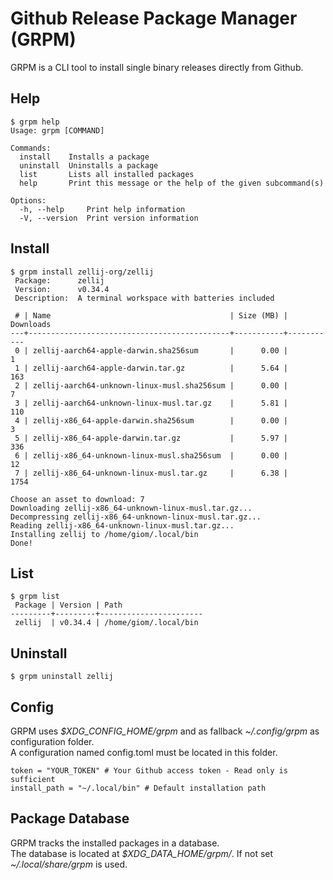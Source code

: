 # Github Release Package Manager (GRPM)
GRPM is a CLI tool to install single binary releases directly from Github. 

## Help
```
$ grpm help
Usage: grpm [COMMAND]

Commands:
  install    Installs a package
  uninstall  Uninstalls a package
  list       Lists all installed packages
  help       Print this message or the help of the given subcommand(s)

Options:
  -h, --help     Print help information
  -V, --version  Print version information
```
## Install
```
$ grpm install zellij-org/zellij
 Package:      zellij 
 Version:      v0.34.4 
 Description:  A terminal workspace with batteries included 

 # | Name                                        | Size (MB) | Downloads 
---+---------------------------------------------+-----------+-----------
 0 | zellij-aarch64-apple-darwin.sha256sum       |      0.00 |         1 
 1 | zellij-aarch64-apple-darwin.tar.gz          |      5.64 |       163 
 2 | zellij-aarch64-unknown-linux-musl.sha256sum |      0.00 |         7 
 3 | zellij-aarch64-unknown-linux-musl.tar.gz    |      5.81 |       110 
 4 | zellij-x86_64-apple-darwin.sha256sum        |      0.00 |         3 
 5 | zellij-x86_64-apple-darwin.tar.gz           |      5.97 |       336 
 6 | zellij-x86_64-unknown-linux-musl.sha256sum  |      0.00 |        12 
 7 | zellij-x86_64-unknown-linux-musl.tar.gz     |      6.38 |      1754 

Choose an asset to download: 7
Downloading zellij-x86_64-unknown-linux-musl.tar.gz...
Decompressing zellij-x86_64-unknown-linux-musl.tar.gz...
Reading zellij-x86_64-unknown-linux-musl.tar.gz...
Installing zellij to /home/giom/.local/bin
Done!
```
## List
```
$ grpm list
 Package | Version | Path 
---------+---------+-----------------------
 zellij  | v0.34.4 | /home/giom/.local/bin 
```

## Uninstall
```
$ grpm uninstall zellij
```

## Config
GRPM uses *$XDG_CONFIG_HOME/grpm* and as fallback *~/.config/grpm* as configuration folder.  
A configuration named config.toml must be located in this folder.
```
token = "YOUR_TOKEN" # Your Github access token - Read only is sufficient
install_path = "~/.local/bin" # Default installation path
```

## Package Database
GRPM tracks the installed packages in a database.  
The database is located at *$XDG_DATA_HOME/grpm/*. If not set *~/.local/share/grpm* is used.